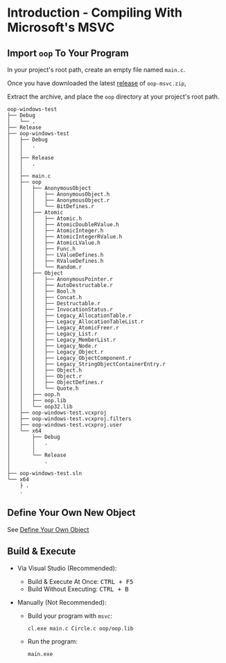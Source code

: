 # Introduction - Compiling With Microsoft's MSVC

## Import `oop` To Your Program

In your project's root path, create an empty file named `main.c`.

Once you have downloaded the latest [release](https://github.com/taljacob2/oop/releases) of `oop-msvc.zip`,

Extract the archive, and place the `oop` directory at your project's root path.
```
oop-windows-test
├── Debug
│   └── .
├── Release
├── oop-windows-test
│   ├── Debug
│   │   .
│   │   
│   ├── Release
│   │   .
│   │   
│   ├── main.c
│   ├── oop
│   │   ├── AnonymousObject
│   │   │   ├── AnonymousObject.h
│   │   │   ├── AnonymousObject.r
│   │   │   └── BitDefines.r
│   │   ├── Atomic
│   │   │   ├── Atomic.h
│   │   │   ├── AtomicDoubleRValue.h
│   │   │   ├── AtomicInteger.h
│   │   │   ├── AtomicIntegerRValue.h
│   │   │   ├── AtomicLValue.h
│   │   │   ├── Func.h
│   │   │   ├── LValueDefines.h
│   │   │   ├── RValueDefines.h
│   │   │   └── Random.r
│   │   ├── Object
│   │   │   ├── AnonymousPointer.r
│   │   │   ├── AutoDestructable.r
│   │   │   ├── Bool.h
│   │   │   ├── Concat.h
│   │   │   ├── Destructable.r
│   │   │   ├── InvocationStatus.r
│   │   │   ├── Legacy_AllocationTable.r
│   │   │   ├── Legacy_AllocationTableList.r
│   │   │   ├── Legacy_AtomicFreer.r
│   │   │   ├── Legacy_List.r
│   │   │   ├── Legacy_MemberList.r
│   │   │   ├── Legacy_Node.r
│   │   │   ├── Legacy_Object.r
│   │   │   ├── Legacy_ObjectComponent.r
│   │   │   ├── Legacy_StringObjectContainerEntry.r
│   │   │   ├── Object.h
│   │   │   ├── Object.r
│   │   │   ├── ObjectDefines.r
│   │   │   └── Quote.h
│   │   ├── oop.h
│   │   ├── oop.lib
│   │   └── oop32.lib
│   ├── oop-windows-test.vcxproj
│   ├── oop-windows-test.vcxproj.filters
│   ├── oop-windows-test.vcxproj.user
│   └── x64
│       ├── Debug
│       │   .
│       │   
│       └── Release
│           .
│           
├── oop-windows-test.sln
└── x64
    ├ .
    .
```

## Define Your Own New Object

See [Define Your Own Object](DefineYourOwnObject.md)

## Build & Execute

- Via Visual Studio (Recommended):

  - Build & Execute At Once: <kbd>CTRL + F5</kbd>
  - Build Without Executing: <kbd>CTRL + B</kbd>

- Manually (Not Recommended):

  - Build your program with `msvc`:

    ```
    cl.exe main.c Circle.c oop/oop.lib
    ```

  - Run the program:
    
    ```
    main.exe
    ```
